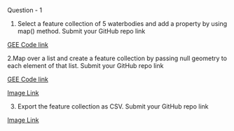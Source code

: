 Question - 1

1. Select a feature collection of 5 waterbodies and add a property by using map() method. Submit your GitHub repo link

[GEE Code link](https://code.earthengine.google.com/d80182ecef64bb460841e550b4bb3bac)


2.Map over a list and create a feature collection by passing null geometry to each element of that list.   Submit your GitHub repo link

[GEE Code link ]()

[Image Link]()


3. Export the feature collection as CSV.  Submit your GitHub repo link


[Image Link]()

